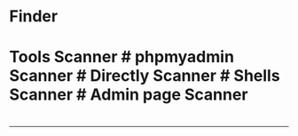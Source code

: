 # Finder
# Tools Scanner # phpmyadmin Scanner # Directly Scanner # Shells Scanner # Admin page Scanner
#
-------------------------------------------------------------------------------
